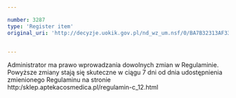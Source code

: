 ```yaml
---

number: 3287
type: 'Register item'
original_uri: 'http://decyzje.uokik.gov.pl/nd_wz_um.nsf/0/BA7B32313AF33844C1257A30002A8979?OpenDocument'


---
```


Administrator ma prawo wprowadzania dowolnych zmian w Regulaminie. Powyższe zmiany stają się skuteczne w ciągu 7 dni od dnia udostępnienia zmienionego Regulaminu na stronie http:/sklep.aptekacosmedica.pl/regulamin-c_12.html
